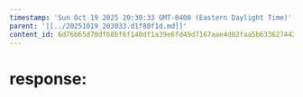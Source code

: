 ```yaml
---
timestamp: 'Sun Oct 19 2025 20:30:33 GMT-0400 (Eastern Daylight Time)'
parent: '[[../20251019_203033.d1f80f1d.md]]'
content_id: 6d76b65d70df68bf6f140df1a39e6fd49d7167aae4d02faa5b63362744266256
---
```


# response:
